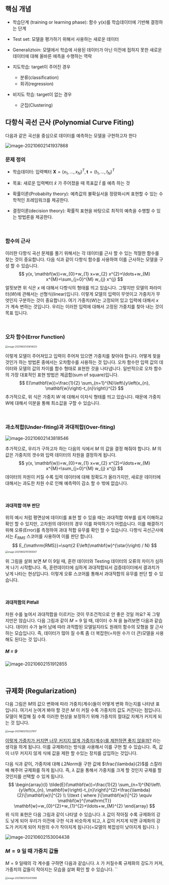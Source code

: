 

## 핵심 개념

- 학습단계 (training or learning phase): 함수 y(x)를 학습데이터에 기반해 결정하는 단계

- Test set: 모델을 평가하기 위해서 사용하는 새로운 데이터

- Generaliztoin: 모델에서 학습에 사용된 데이터가 아닌 이전에 접하지 못한 새로운 데이터에 대해 올바른 에측을 수행하는 역락

- 지도학습: target이 주어진 경우

  - 분류(classification)
  - 회귀(regression)

- 비지도 학습: target이 없는 경우

  - 군집(Clustering)

  



## 다항식 곡선 근사 (Polynomial Curve Fiting)

다음과 같은 곡선을 중심으로 데이터를 예측하는 모델을 구현하고자 한다

![image-20210602141937868](https://i.loli.net/2021/06/02/h7wqEeznJvbKG4R.png)

### 문제 정의

- 학습데이터: 입력벡터 $\mathbf{X}=\left(x_{1}, \ldots, x_{N}\right)^{T}, \mathbf{t}=\left(t_{1}, \ldots, t_{N}\right)^{T}$ 

- 목표: 새로운 입력벡터 $\hat{x}$ 가 주어졌을 때 목표값 $\hat{t}$ 를 예측 하는 것
- 확률이론(Probabilty theory): 예측값의 불확실서을 정량화시켜 표현할 수 있는 수학적인 프레임워크를 제공한다.
- 결정이론(decision theory): 확률적 표현을 바탕으로 최적의 예측을 수행할 수 있는 방법론을 제공한다. 

<br>

### 함수의 근사

이러한 다항식 곡선 문제를 풀기 위해서는 각 데이터를 근사 할 수 있는 적절한 함수를 찾는 것이 중요합니다. 다음 식과 같이 다항식 함수를 사용하여 이를 근사하는 모델을 구성 할 수 있습니다.
$$
y(x, \mathbf{w})=w_{0}+w_{1} x+w_{2} x^{2}+\ldots+w_{M} x^{M}=\sum_{j=0}^{M} w_{j} x^{j}
$$
얼핏보면 위 식은 $x$ 에 대해서 다항식의 형태를 띄고 있습니다. 그렇지만 모델의 파라미터($W$)에 관해서는 선형식(linear)입니다. 이렇게 모델의 입력이 무엇이고 가중치가 무엇인지 구분하는 것이 중요합니다. 여기 가중치($W$)는 고정되어 있고 입력에 대해서 $x$ 가 계속 변하는 것입니다. 우리는 이러한 입력에 대해서 고정된 가중치를 찾아 내는 것이 목표 입니다.

<br>

### 오차 함수(Error Function)

<img src="https://i.loli.net/2021/06/02/4Q8UiRM65KAqb1H.png" alt="image-20210602143614023" style="zoom: 50%;" />

이렇게 모델이 주어져있고 입력이 주어져 있으면 가중치를 찾아야 합니다. 어떻게 찾을 것인가 하는 방법론 중에서는 오차함수를 사용하는 것 입니다. 오차 함수란 입력 값의 데이터와 모델의 값의 차이를 함수 형태로 표현한 것을 나타냅니다. 일반적으로 오차 함수의 가장 대표적인 표현 방법은 제곱합(sum of square)입니다. 
$$
E(\mathbf{w})=\frac{1}{2} \sum_{n=1}^{N}\left\{y\left(x_{n}, \mathbf{w}\right)-t_{n}\right\}^{2}
$$
추가적으로, 위 식은 가중치 $W$ 에 대해서 이차식 형태를 띄고 있습니다. 때문에 가중치 $W$에 대해서 미분을 통해 최소값을 구할 수 있습니다. 

<br>

### 과소적합(Under-fiting)과 과대적합(Over-fiting)

![image-20210602143818546](https://i.loli.net/2021/06/02/He8MXJhDwLSV9Zc.png)

추가적으로, 우리가 구하고자 하는 다음의 식에서 $M$ 의 값을 결정 해줘야 합니다. $M$ 의 값은 가중치의 갯수와 입력 데이터의 차원을 결정하게 됩니다. 
$$
y(x, \mathbf{w})=w_{0}+w_{1} x+w_{2} x^{2}+\ldots+w_{M} x^{M}=\sum_{j=0}^{M} w_{j} x^{j}
$$
데이터의 차원이 커질 수록 입력 데이터에 대해 정확도가 올라가지만, 새로운 데이터에 대해서는 과도한 차원 수로 인해 예측력이 감소 할 수 밖에 없습니다.

<br>

#### 과대적합 여부 판단

위의 예시 처럼 평면상에 데이터를 표현 할 수 있을 때는 과대적합 여부를 쉽게 이해하교 확인 할 수 있지만, 고차원의 데이터의 경우 이를 파악하기가 어렵습니다. 이를 해결하기 위해 오류(Error)를 측정하여 과대 적합 유무를 확인 할 수 있습니다. 다항식 곡선근사에서는 $E_{RMS}$ 스코어를 사용하여 이를 판단 합니다. 
$$
E_{\mathrm{RMS}}=\sqrt{2 E\left(\mathbf{w}^{\star}\right) / N}
$$
<img src="https://i.loli.net/2021/06/02/pWN5fUTJy1we6vs.png" alt="image-20210602151350047" style="zoom: 50%;" />

위 그림을 살펴 보면 $M$ 이 9일 때, 훈련 데이터와 Testing 데이터의 오류의 차이가 심하게 나기 시작합니다. 즉, 훈련데이터에 심하게 과대적합되서 검증데이터에서 결과치가 낮게 나타는 현상입니다. 이렇게 오류 스코어를 통해서 과대적합의 유무를 판단 할 수 있습니다. 

<br>

#### 과대적함의 Pitfall

차원 수를 높여서 과대적합을 이르키는 것이 무조건적으로 안 좋은 것일 까요? 꼭 그렇지만은 않습니다.  다음 그림과 같이 $M=9$  일 때, 데이터 수 $N$ 을 늘려보면 다음과 같습니다. 데이터 수가 늘어 남에 따라 과적합된 모델일지라도 원래의 함수의 모형을 잘 근사하는 모습입니다. 즉, 데이터가 많아 질 수록 좀 더 복잡한(=차원 수가 더 큰)모델을 사용해도 된다는 것 입니다. 

##### M = 9

![image-20210602151912855](https://i.loli.net/2021/06/02/vfjFdSDneGmChzc.png)

<br>

## 규제화 (Regularization)

다음 그림은 $M$의 값으 변화에 따라 가중치(계수)들이 어떻게 변화 하는지를 나타낸 표입니다. 여기서 눈여겨 봐야 할 것은 $M$ 이 커질 수록 가중치의 값도 커진다는 점입니다. 모델이 복잡해 질 수록 이러한 현상을 보정하기 위해 가중치의 절대값 자체가 커지게 되는 것 입니다. 

<img src="https://i.loli.net/2021/06/02/ZEcVFJC4Ub1fa6m.png" alt="image-20210602152227817" style="zoom:50%;" />

<u>이렇게 가중치가 커지면 너무 커지지 않게 가중치(계수)를 제한하면 좋지 않을까?</u> 라는 생각을 하게 됩니다. 이를 규제화라는 방식을 사용해서 이를 구현 할 수 있습니다. 즉, 값이 너무 커지지 않게 식에 값을 제한 할 수있는 장치를 삽입하는 것입니다.

다음 식과 같이, 가중치에 대해 $L2 Norm$을 구한 값에 $\frac{\lambda}{2}$를 스칼라배 해주어 규제화를 하게 됩니다. 즉, $\lambda$ 값을 통해서 가중치를 크게 할 것인지 규제를 할 것인지를 선택할 수 있게 됩니다. 
$$
\begin{array}{l}
\tilde{E}(\mathbf{w})=\frac{1}{2} \sum_{n=1}^{N}\left\{y\left(x_{n}, \mathbf{w}\right)-t_{n}\right\}^{2}+\frac{\lambda}{2}\|\mathbf{w}\|^{2} \\
\\\text { where }\|\mathbf{w}\|^{2} \equiv \mathbf{w}^{\mathrm{T}} \mathbf{w}=w_{0}^{2}+w_{1}^{2}+\ldots+w_{M}^{2}
\end{array}
$$
위 식의 표현은 다음 그림과 같이 나타낼 수 있습니다. $\lambda$ 값이 작아질 수록 규제화의 강도 낮게 되어 우리가 이전에 구한 식과 비슷하게 되고, $\lambda$ 값이 커지게 되면 규제화의 강도가 커지게 되어 차원의 수가 작아지게 됩니다(=모델의 복잡성이 낮아지게 됩니다. )

![image-20210602153004438](https://i.loli.net/2021/06/02/R3dBrtXUnTVY4sz.png)



### $M=9$ 일 때 가중치 값들

$M=9$ 일때의 각 계수를 구하면 다음과 같습니다. $\lambda$ 가 커질수록 규제화의 강도가 커져, 가중치의 값들이 작아지는 모습을 살펴 확인 할 수 있습니다. ``

<img src="https://i.loli.net/2021/06/02/lcEU37zYGyVbgPN.png" alt="image-20210602153413589" style="zoom:50%;" />

